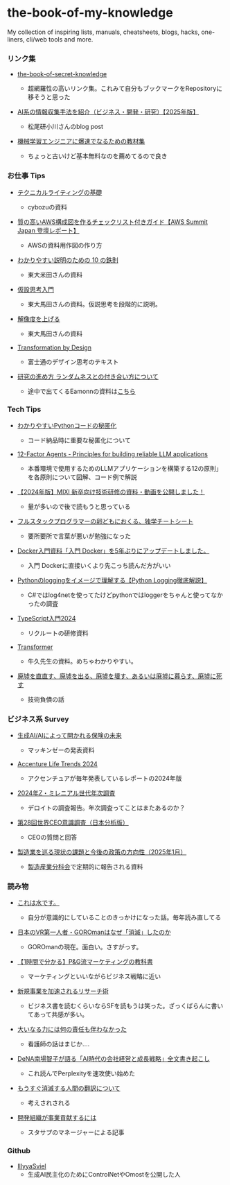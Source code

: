 # the-book-of-my-knowledge
My collection of inspiring lists, manuals, cheatsheets, blogs, hacks, one-liners, cli/web tools and more.


### リンク集

- [the-book-of-secret-knowledge](https://github.com/trimstray/the-book-of-secret-knowledge)
  - 超網羅性の高いリンク集。これみて自分もブックマークをRepositoryに移そうと思った
- [AI系の情報収集手法を紹介（ビジネス・開発・研究）【2025年版】](https://zenn.dev/mkj/articles/1357a7ea2970c4)
  - 松尾研小川さんのblog post

- [機械学習エンジニアに爆速でなるための教材集](https://qiita.com/KangsooKim/items/8d987a7089297068477b)
  - ちょっと古いけど基本無料なのを薦めてるので良き


### お仕事 Tips
- [テクニカルライティングの基礎](https://speakerdeck.com/naohiro_nakata/technicalwriting)
  - cybozuの資料

- [質の高いAWS構成図を作るチェックリスト付きガイド【AWS Summit Japan 登壇レポート】](https://blog.soracom.com/ja-jp/2025/06/30/aws-architecture-diagram-101-in-aws-summit-japan-2025/)
  - AWSの資料用作図の作り方
  
- [わかりやすい説明のための 10 の鉄則](https://speakerdeck.com/e869120/wakariyasuisetsumei-10-tessoku)
  - 東大米田さんの資料

- [仮設思考入門](https://speakerdeck.com/tumada/jia-shuo-si-kao-ru-men-sutatoatupufalsejia-shuo-si-kao-1)
  - 東大馬田さんの資料。仮説思考を段階的に説明。

- [解像度を上げる](https://speakerdeck.com/tumada/jie-xiang-du-wogao-meru)
  - 東大馬田さんの資料
  
- [Transformation by Design](https://www.fujitsu.com/jp/about/businesspolicy/tech/design/activities/designbook/)
  - 富士通のデザイン思考のテキスト

- [研究の進め方 ランダムネスとの付き合い方について](https://speakerdeck.com/joisino/randomness)
  - 途中で出てくるEamonnの資料は[こちら](https://www.cs.ucr.edu/~eamonn/Keogh_SIGKDD09_tutorial.pdf)


### Tech Tips
- [わかりやすいPythonコードの秘匿化](https://qiita.com/tarantula426/items/576595f7601a264ccd2d)
  - コード納品時に重要な秘匿化について
  
- [12-Factor Agents - Principles for building reliable LLM applications](https://github.com/humanlayer/12-factor-agents)
  - 本番環境で使用するためのLLMアプリケーションを構築する12の原則」を各原則について図解、コード例で解説

- [【2024年版】MIXI 新卒向け技術研修の資料・動画を公開しました！](https://zenn.dev/mixi/articles/2efdbeb0574906)
  - 量が多いので後で読もうと思っている

- [フルスタックプログラマーの卵どもにおくる、独学チートシート](https://qiita.com/monsoonTropicalBird/items/572e1d02e63cff7a0462)
  - 要所要所で言葉が悪いが勉強になった

- [Docker入門資料「入門 Docker」を5年ぶりにアップデートしました。](https://y-ohgi.blog/entry/2024/08/19/Docker%E5%85%A5%E9%96%80%E8%B3%87%E6%96%99%E3%80%8C%E5%85%A5%E9%96%80_Docker%E3%80%8D%E3%82%925%E5%B9%B4%E3%81%B6%E3%82%8A%E3%81%AB%E3%82%A2%E3%83%83%E3%83%97%E3%83%87%E3%83%BC%E3%83%88%E3%81%97%E3%81%BE%E3%81%97)
  - 入門 Dockerに直接いくより先こっち読んだ方がいい

- [Pythonのloggingをイメージで理解する【Python Logging徹底解説】](https://zenn.dev/dencyu/articles/2b58f669bcd473)
  - C#ではlog4netを使ってたけどpythonではloggerをちゃんと使ってなかったの調査

- [TypeScript入門2024](https://speakerdeck.com/recruitengineers/typescriptru-men-2024)
  - リクルートの研修資料

- [Transformer](https://speakerdeck.com/yushiku/20220608_ssii_transformer)
  - 牛久先生の資料。めちゃわかりやすい。

- [廃墟を直直す、廃墟を出る、廃墟を壊す、あるいは廃墟に暮らす、廃墟に死す](https://docs.google.com/presentation/d/1hDY2pb-nYVSLr0HrtQ4EVyrDU4QGgwp4-VRG-Rf26DA/edit?slide=id.p#slide=id.p)
  - 技術負債の話

### ビジネス系 Survey
- [生成AI/AIによって開かれる保険の未来](https://8595762.fs1.hubspotusercontent-na1.net/hubfs/8595762/FY24Q4%20GenAI%20Event/20241002_McKinsey_Takemura_Fukumoto_GenAI.pdf)
  - マッキンゼーの発表資料

- [Accenture Life Trends 2024](https://www.accenture.com/content/dam/accenture/final/accenture-com/document-2/Accenture-Life-Trends-2024-Full-Report-JP.pdf)
  - アクセンチュアが毎年発表しているレポートの2024年版

- [2024年Z・ミレニアル世代年次調査](https://www.deloitte.com/content/dam/assets-zone1/jp/ja/docs/about/2025/jp-group-genzmillennialsurvey-2024-ja.pdf)
  - デロイトの調査報告。年次調査ってことはまたあるのか？

- [第28回世界CEO意識調査（日本分析版）](https://www.pwc.com/jp/ja/knowledge/thoughtleadership/ceo-survey.html)
  - CEOの質問と回答

- [製造業を巡る現状の課題と今後の政策の方向性（2025年1月）](https://www.meti.go.jp/shingikai/sankoshin/seizo_sangyo/pdf/017_03_00.pdf)
  - [製造産業分科会](https://www.meti.go.jp/shingikai/sankoshin/seizo_sangyo/)で定期的に報告される資料

### 読み物
- [これは水です。](https://j.ktamura.com/archives/this-is-water)
  - 自分が意識的にしていることのきっかけになった話。毎年読み直してる

- [日本のVR第一人者・GOROmanはなぜ「消滅」したのか](https://type.jp/et/feature/28605/)
  - GOROmanの現在。面白い。さすがっす。

- [【1時間で分かる】P&G流マーケティングの教科書](https://note.com/141ishii/n/na578fec5ef84)
  - マーケティングといいながらビジネス戦略に近い
  
- [新規事業を加速されるリサーチ術](https://speakerdeck.com/nozomi/research-tips-for-new-biz-creation)
  - ビジネス書を読むくらいならSFを読もうは笑った。ざっくばらんに書いてあって共感が多い。

- [大いなる力には何の責任も伴わなかった](https://p2ptk.org/monopoly/5369)
  - 看護師の話はまじか....

- [DeNA南場智子が語る「AI時代の会社経営と成長戦略」全文書き起こし](https://fullswing.dena.com/archives/100153/)
  - これ読んでPerplexityを速攻使い始めた

- [もうすぐ消滅する人間の翻訳について](https://note.com/aki0309/n/n1f05cb496913)
  - 考えされされる
  
- [開発組織が事業貢献するには](https://blog.studysapuri.jp/entry/2024/12/23/business-contribution)
  - スタサプのマネージャーによる記事

### Github
- [IllyyaSviel](https://github.com/lllyasviel)
  - 生成AI民主化のためにControlNetやOmostを公開した人